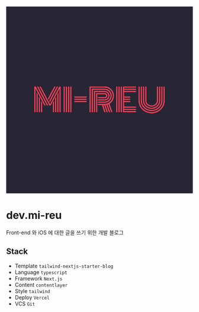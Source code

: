 ![dev.mi-reu banner](/public/static/images/og-image.png)

# dev.mi-reu

Front-end 와 iOS 에 대한 글을 쓰기 위한 개발 블로그

## Stack

- Template `tailwind-nextjs-starter-blog`
- Language `typescript`
- Framework `Next.js`
- Content `contentlayer`
- Style `tailwind`
- Deploy `Vercel`
- VCS `Git`
